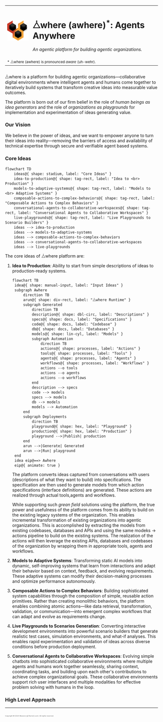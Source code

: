 <div style="display: flex; flex-direction: column;">
    <table align="center">
        <tr>
            <td>
                <img src="./public/assets/logos/awhere.svg" alt="⧊where Logo" width="100"/>
            </td>
            <td>
                <h1>⧊where (awhere)<sup>*</sup>: Agents Anywhere</h1>
                <p><em>An agentic platform for building agentic organizations.</em></p>
            </td>
        </tr>
        <tr>
            <td colspan="2">
                <sub>* ⧊where (awhere) is pronounced <i>aware</i> (uh-wehr).</sub>
            </td>
        </tr>
    </table>
</div>

<!--
Badges to be added here.
-->

⧊where is a platform for building agentic organizations—collaborative digital environments where intelligent agents and humans come together to iteratively build systems that transform creative ideas into measurable value outcomes.

The platform is born out of our firm belief in the role of _human beings as idea generators_ and the role of _organizations as playgrounds_ for implementation and experimentation of ideas generating value.

### Our Vision

We believe in the power of ideas, and we want to empower anyone to turn their ideas into reality—removing the barriers of access and availability of technical expertise through secure and verifiable agent based systems.

### Core Ideas

```mermaid
flowchart TD
    ideas@{ shape: stadium, label: "Core Ideas" }
    idea-to-production@{ shape: tag-rect, label: "Idea to <br> Production" }
    models-to-adaptive-systems@{ shape: tag-rect, label: "Models to <br> Adaptive Systems" }
    composable-actions-to-complex-behaviors@{ shape: tag-rect, label: "Composable Actions to Complex Behaviors" }
    conversational-agents-to-collaborative-workspaces@{ shape: tag-rect, label: "Conversational Agents to Collaborative Workspaces" }
    live-playgrounds@{ shape: tag-rect, label: "Live Playgrounds to Scenario Builders" }
    ideas --> idea-to-production
    ideas --> models-to-adaptive-systems
    ideas --> composable-actions-to-complex-behaviors
    ideas --> conversational-agents-to-collaborative-workspaces
    ideas --> live-playgrounds
```

The core ideas of ⧊where platform are:

1. **Idea to Production**: Ability to start from simple descriptions of ideas to production-ready systems.

   ```mermaid
   flowchart TB
    idea@{ shape: manual-input, label: "Input Ideas" }
    subgraph Awhere
        direction TB
        arun@{ shape: div-rect, label: "⧊where Runtime" }
        subgraph Generated
            direction TB
            description@{ shape: dbl-circ, label: "Descriptions" }
            specs@{ shape: docs, label: "Specifications" }
            code@{ shape: docs, label: "Codebase" }
            db@{ shape: docs, label: "Databases" }
            models@{ shape: lin-cyl, label: "Models" }
            subgraph Automation
                direction TB
                actions@{ shape: processes, label: "Actions" }
                tools@{ shape: processes, label: "Tools" }
                agents@{ shape: processes, label: "Agents" }
                workflows@{ shape: processes, label: "Workflows" }
                actions --o tools
                actions --o agents
                actions --o workflows
            end
            description --> specs
            code --> models
            specs --> models
            db --> models
            models --> Automation
        end
        subgraph Deployments
            direction TB
            playground@{ shape: hex, label: "Playground" }
            production@{ shape: hex, label: "Production" }
            playground -->|Publish| production
        end
        arun -->|Generate| Generated
        arun -->|Run| playground
    end
    idea eip@==> Awhere
    eip@{ animate: true }
   ```

   The platform converts ideas captured from conversations with users (descriptions of what they want to build) into specifications. The specification are then used to generate models from which action specifications (interface definitions) are generated. These actions are realized through actual tools,agents and workflows.

   While supporting such _grean field_ solutions using the platform, the true power and usefulness of the platform comes from its ability to build on the existing legacy systems of the organization. This enables incremental transformation of existing organizations into agentic organizations. This is accomplished by extracting the models from existing codebases, databases and APIs and using the same modeks → actions pipeline to build on the existing systems. The realization of the actions will then leverage the existing APIs, databases and codebases of the organization by wrapping them in appropriate tools, agents and workflows.

2. **Models to Adaptive Systems**: Transforming static AI models into dynamic, self-improving systems that learn from interactions and adapt their behavior based on context, feedback, and evolving requirements. These adaptive systems can modify their decision-making processes and optimize performance autonomously.
3. **Composable Actions to Complex Behaviors**: Building sophisticated system capabilities through the composition of simple, reusable action primitives. Rather than creating monolithic behaviors, the platform enables combining atomic actions—like data retrieval, transformation, validation, or communication—into emergent complex workflows that can adapt and evolve as requirements change.
4. **Live Playgrounds to Scenarios Generation**: Converting interactive development environments into powerful scenario builders that generate realistic test cases, simulation environments, and what-if analyses. This enables rapid experimentation and validation of ideas across diverse conditions before production deployment.
5. **Conversational Agents to Collaborative Workspaces**: Evolving simple chatbots into sophisticated collaborative environments where multiple agents and humans work together seamlessly, sharing context, coordinating tasks, and building upon each other's contributions to achieve complex organizational goals. These collaborative environments support rich user interfaces and multiple modalities for effective problem solving with humans in the loop.

### High Level Approach

---

<span style="font-size:4pt; color: #666;">Copyright &copy; 2025 Weavers @ Eternal Loom. All rights reserved.</span>
